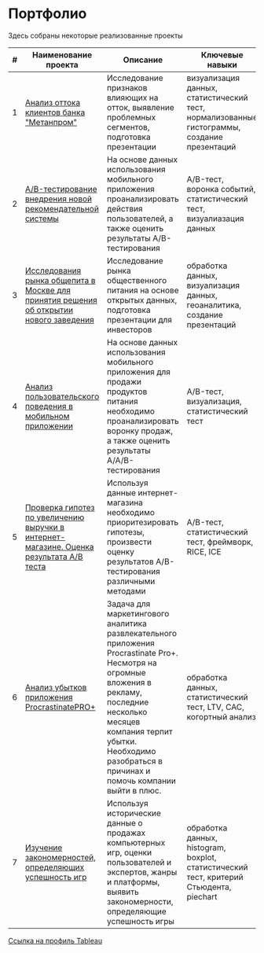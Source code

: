 # Портфолио
Здесь собраны некоторые реализованные проекты

| # | Наименование проекта | Описание | Ключевые навыки | Статус проекта |
| ----------- | ----------- | ----------- | ----------- | ----------- |
| 1 | [Анализ оттока клиентов банка "Метанпром"](https://github.com/vadimstupakov/Portfolio/tree/d34b43e3ba6e42e77279a3724b5e5c7876f93eea/Banks) | Исследование признаков влияющих на отток, выявление проблемных сегментов, подготовка презентации | визуализация данных, статистический тест, нормализованные гистограммы, создание презентаций | Завершен (29.05.2023) |
| 2 | [A/B-тестирование внедрения новой рекомендательной системы](https://github.com/vadimstupakov/yandex_practicum/tree/df04c9f749349450cb5751544dc16d4c3183f3ee/AB%20test) | На основе данных использования мобильного приложения проанализировать действия пользователей, а также оценить результаты A/B-тестирования | A/B-тест, воронка событий, статистический тест, визуалиазация данных | Завершен (05.06.2023) |
| 3 | [Исследования рынка общепита в Москве для принятия решения об открытии нового заведения](https://github.com/vadimstupakov/Portfolio/tree/a6614ddcc4300510154749fb1e9fe7c84c516650/Restaurant%20Market) | Исследование рынка общественного питания на основе открытых данных, подготовка презентации для инвесторов | обработка данных, визуализация данных, геоаналитика, создание презентаций | Завершен (22.04.2023) |
| 4 | [Анализ пользовательского поведения в мобильном приложении](https://github.com/vadimstupakov/Portfolio/tree/e7f2972fef175b977800bdb3eacdf50502d153dd/User%20Behaviour) | На основе данных использования мобильного приложения для продажи продуктов питания необходимо проанализировать воронку продаж, а также оценить результаты A/A/B-тестирования | A/B-тест, визуализация, статистический тест | Завершен (05.04.2023) |
| 5 | [Проверка гипотез по увеличению выручки в интернет-магазине. Оценка результата A/B теста](https://github.com/vadimstupakov/Portfolio/tree/e6def31873aa6a911a4f97bd280a47008f167f9a/Hypothesis%20Testing) |Используя данные интернет-магазина необходимо приоритезировать гипотезы, произвести оценку результатов A/B-тестирования различными методами | A/B-тест, статистический тест, фреймворк, RICE, ICE | Завершен (25.03.2023) |
| 6 | [Анализ убытков приложения ProcrastinatePRO+](https://github.com/vadimstupakov/Portfolio/tree/1be2d55c3cfe4c05b75263ff46b58a65786a23b5/Procrastinate%20Pro%20%2B) | Задача для маркетингового аналитика развлекательного приложения Procrastinate Pro+. Несмотря на огромные вложения в рекламу, последние несколько месяцев компания терпит убытки. Необходимо разобраться в причинах и помочь компании выйти в плюс. | обработка данных, статистический тест, LTV, CAC, когортный анализ | Завершен (02.03.2023) |
| 7 | [Изучение закономерностей, определяющих успешность игр](https://github.com/vadimstupakov/Portfolio/tree/1d80e7e4879076010d7f04a2a67bf16634028d40/Games) | Используя исторические данные о продажах компьютерных игр, оценки пользователей и экспертов, жанры и платформы, выявить закономерности, определяющие успешность игры | обработка данных, histogram, boxplot, статистический тест, критерий Стьюдента, piechart| Завершен (25.01.2023) |

[Ссылка на профиль Tableau](https://public.tableau.com/app/profile/vadim.stupakov)

